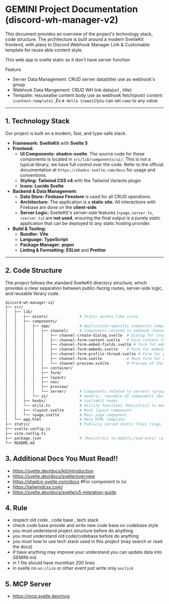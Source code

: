# GEMINI Project Documentation (discord-wh-manager-v2)

This document provides an overview of the project's technology stack, code structure. The architecture is built around a modern SvelteKit frontend, with plans to Discord Webhook Manager Link & Customable template for reuse able content style.

This web app is svelte static so it don't have server function

Feature
- Server Data Management: CRUD server data(title) use as webhook's group
- Webhook Data Mangement: CRUD WH link data(url , title)
- Tempalte: resusealbe content body use as webhook fetch(post) content `{content:template}` ,Ex.`# Hello {name}`//you can set `name` to any value
---

## 1. Technology Stack

Our project is built on a modern, fast, and type-safe stack.

* **Framework:** **SvelteKit** with **Svelte 5**
* **Frontend:**
    * **UI Components:** **shadcn-svelte**. The source code for these components is located in `src/lib/components/ui/`. This is not a typical library; we have full control over the code. Refer to the official documentation at `https://shadcn-svelte.com/docs` for usage and conventions.
    * **Styling:** **Tailwind CSS v4** with the Tailwind Variants plugin
    * **Icons:** **Lucide Svelte**
* **Backend & Data Management:**
    * **Data Store:** **Firebase Firestore** is used for all CRUD operations.
    * **Architecture:** The application is a **static site**. All interactions with Firebase are done on the **client-side**.
    * **Server Logic:** SvelteKit's server-side features (`+page.server.ts`, `+server.ts`) are **not used**, ensuring the final output is a purely static application that can be deployed to any static hosting provider.
* **Build & Tooling:**
    * **Bundler:** **Vite**
    * **Language:** **TypeScript**
    * **Package Manager:** **pnpm**
    * **Linting & Formatting:** **ESLint** and **Prettier**


---

## 2. Code Structure

The project follows the standard SvelteKit directory structure, which provides a clear separation between public-facing routes, server-side logic, and reusable library code. 
```bash
discord-wh-manager-v2/
├── src/
│   ├── lib/
│   │   ├── assets/              # Static assets like icons
│   │   ├── components/
│   │   │   ├── app/             # Application-specific composite components (layouts, nav)
│   │   │   │   ├── channel/     # Components related to webhook channels
│   │   │   │   │   ├── channel-create-dialog.svelte  # Dialog for creating a new webhook channel
│   │   │   │   │   ├── channel-form-content.svelte   # Form content for webhook message
│   │   │   │   │   ├── channel-form-embed-fields.svelte # Form for embed fields
│   │   │   │   │   ├── channel-form-embeds.svelte    # Form for embeds
│   │   │   │   │   ├── channel-form-profile-thread.svelte # Form for profile and thread
│   │   │   │   │   ├── channel-form.svelte           # Main form for webhook message
│   │   │   │   │   └── channel-preview.svelte        # Preview of the webhook message
│   │   │   │   ├── container/
│   │   │   │   ├── form/
│   │   │   │   ├── layout/
│   │   │   │   ├── nav/
│   │   │   │   ├── preview/
│   │   │   │   └── server/      # Components related to servers (groups of webhooks)
│   │   │   └── ui/              # Generic, reusable UI components (Button, Card, etc.) (Resistrict to modify,read-only)
│   │   ├── hooks/               # SvelteKit hooks
│   │   └── utils.ts             # Utility functions (Resistrict to modify,read-only)
│   │   ├── +layout.svelte       # Root layout component
│   │   └── +page.svelte         # Main page component
│   └── app.html                 # Main HTML template
├── static/                      # Publicly served static files (logo, robots.txt)
├── svelte.config.js
├── vite.config.ts
├── package.json                 # (Resistrict to modify,read-only) (allow update by `pnpm i [name]` only)
└── README.md
```

## 3. Additional Docs You Must Read!!
- https://svelte.dev/docs/kit/introduction
- https://svelte.dev/docs/svelte/overview
- https://shadcn-svelte.com/docs #For component in /ui
- https://tailwindcss.com/
- https://svelte.dev/docs/svelte/v5-migration-guide

## 4. Rule 
- respect old code , code base , tech stack
- check code base provide and write new code base on codebase style
- you must understand project structure before do anything
- you must understand old code/codebase before do anything
- you must how to use tech stack used in this project (may search or read the docs)
- if have anything may improve your understand you can update data into GEMINI.md
- in 1 file should have morethan 200 lines
- in svelte no `on:click` or other event just write only `onclick`

## 5. MCP Server
- https://mcp.svelte.dev/mcp